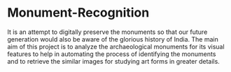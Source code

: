 # Monument-Recognition

It is an attempt to digitally preserve the monuments so that our future generation would also be aware of the glorious history of India. The main aim of this project is to analyze the archaeological monuments for its visual features to help in automating the process of identifying the monuments and to retrieve the similar images for studying art forms in greater details.
